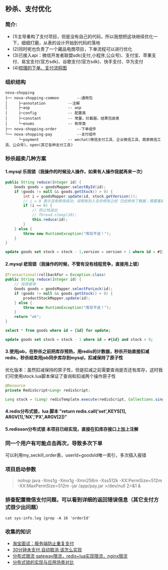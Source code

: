 ## 秒杀、支付优化
### 简介:
* (1)主导重构了支付项目，但是没有自己的代码，所以我想把这块继续优化一下，细细打磨，从表的设计开始到代码的落地
* (2)同时呢也负责了一个藏品电商项目，下单流程可以进行优化
* (3)已接入api：微信开发者联盟sdk(支付,小程序,公众号)、支付宝、苹果支付、易宝支付(官方sdk)、谷歌支付(官方sdk)、快手支付、华为支付
* (4)[梳理的下单、支付流程图](https://www.processon.com/preview/642e300f769dd24760953fd7)

### 组织结构
```
nova-shopping
├── nova-shopping-common        --通用包
│     ├─annotation          --注解
│     ├─aop                 -- aop
│     ├─config              -- 配置类
│     ├─constant            -- 常量，拦截器，结果包装类
│     └─enums               -- 枚举类   
├── nova-shopping-order         --下单组件
└── nova-shopping-pay           --支付组件
      └─payment             -- wechat(微信支付工具、企业微信工具、商家微信工具、公众号)，open(其它各种支付工具)
```

### 秒杀超卖几种方案
#### 1.mysql 乐观锁（我操作的时候没人操作，如果有人操作我就再来一次）
~~~java
public String reduce(Integer id) {
    Goods goods = goodsMapper.selectById(id);
    if (goods != null && goods.getStock() > 0) {
        int i = goodsMapper.update(id, stock.getVersion());
        // i = 0 表示没有修改成功，说明有别人在你修改之前 已经修改了数据；需要重新再调用下当前方法
        if (i == 0) {
            // 防止栈溢出
            // Thread.sleep(10);
            this.reduce(id);
        }
    } else {
        throw new RuntimeException("库存不足！");
    }
}    
~~~

~~~sql
update goods set stock = stock - 1,version = version + 1 where id = #{id} and version = #{version}
~~~

#### 2.mysql 悲观锁（我操作的时候，不管有没有线程竞争，直接用上锁）
~~~java
@Transactional(rollbackFor = Exception.class)
public String reduce(Integer id) {
    // 加锁查询
    Goods goods = goodsMapper.selectForLock(id);
    if (goods != null && goods.getStock() > 0) {
        productStockMapper.update(id);
    } else {
        throw new RuntimeException("库存不足！");
    }
    return "ok";
}
~~~

~~~sql
select * from goods where id = {id} for update;

update goods set stock = stock - 1 where id = #{id} and stock > 0;
~~~

#### 3.使用job，在秒杀之前把库存预热，用redis的计数器，秒杀开始直接扣减redis，秒杀结束用job同步库存到mysql，扣减保持了原子性
优化版本：虽然扣减保持的原子性，但是扣减之前需要查询是否还有库存，这时我们可使用stock.lua脚本保证了查询和扣减两个操作原子性
~~~java
@Resource
private RedisScript<Long> redisScript;

Long stock = (Long) redisTemplate.execute(redisScript, Collections.singletonList("key"), Collections.EMPTY_LIST);
~~~

#### 4.redis分布式锁，lua 脚本 "return redis.call('set',KEYS[1], ARGV[1],'NX','PX',ARGV[2])"

#### 5.redisson分布式锁 本项目已经实现，直接在扣库存接口上加上注解

### 同一个用户有可能点击两次，导致多次下单
可以利用my_seckill_order表，userId+goodsId唯一索引，多次插入报错

### 项目启动参数
>nohup java -Xms1g -Xmx1g -Xmn256m -Xss512k -XX:PermSize=512m -XX:MaxPermSize=512m -jar /app/pay.jar >/dev/null 2>&1 &

### 排查配置微信支付问题，可以看到详细的返回错误信息（其它支付方式很少出问题）
~~~linux
cat sys-info.log |grep -A 16 'orderId'
~~~

### 收集的知识
* [淘宝面试：服务端防止重复支付](https://mp.weixin.qq.com/s/Xlo8yCPtjjG1SdF6DS8zpg)
* [30分钟未支付,自动取消,该怎么实现](https://mp.weixin.qq.com/s/fQ94NgKeR6qQAcIe0CrusA)
* [分布式限流 gateway限流，redis+lua实现限流，nginx限流](https://blog.csdn.net/qq_41979344/article/details/113105303)
* [分布式锁的实现与应用场景对比](https://blog.csdn.net/lemon89/article/details/52796775)